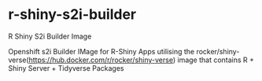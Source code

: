 # r-shiny-s2i-builder
R Shiny S2i Builder Image

Openshift s2i Builder IMage for R-Shiny Apps utilising the rocker/shiny-verse(https://hub.docker.com/r/rocker/shiny-verse) image that contains R + Shiny Server + Tidyverse Packages

